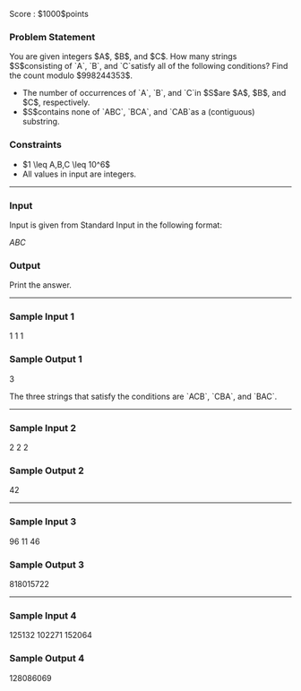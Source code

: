 
<div>

<span>

<span>

<p>
Score : $1000$points
</p>

<div>

<section>

### **Problem Statement**

<p>
You are given integers $A$, $B$, and $C$.
How many strings $S$consisting of `A`, `B`, and `C`satisfy all of the following conditions? Find the count modulo $998244353$.
</p>

<ul>

<li>
The number of occurrences of `A`, `B`, and `C`in $S$are $A$, $B$, and $C$, respectively.
</li>

<li>
$S$contains none of `ABC`, `BCA`, and `CAB`as a (contiguous) substring.
</li>

</ul>

</section>

</div>

<div>

<section>

### **Constraints**

<ul>

<li>
$1 \leq A,B,C \leq 10^6$
</li>

<li>
All values in input are integers.
</li>

</ul>

</section>

</div>

---

<div>

<div>

<section>

### **Input**

<p>
Input is given from Standard Input in the following format:
</p>

<div>

$A$$B$$C$
</div>

</section>

</div>

<div>

<section>

### **Output**

<p>
Print the answer.
</p>

</section>

</div>

</div>

---

<div>

<section>

### **Sample Input 1**

<div>

1 1 1

</div>

</section>

</div>

<div>

<section>

### **Sample Output 1**

<div>

3

</div>

<p>
The three strings that satisfy the conditions are `ACB`, `CBA`, and `BAC`.
</p>

</section>

</div>

---

<div>

<section>

### **Sample Input 2**

<div>

2 2 2

</div>

</section>

</div>

<div>

<section>

### **Sample Output 2**

<div>

42

</div>

</section>

</div>

---

<div>

<section>

### **Sample Input 3**

<div>

96 11 46

</div>

</section>

</div>

<div>

<section>

### **Sample Output 3**

<div>

818015722

</div>

</section>

</div>

---

<div>

<section>

### **Sample Input 4**

<div>

125132 102271 152064

</div>

</section>

</div>

<div>

<section>

### **Sample Output 4**

<div>

128086069

</div>

</section>

</div>

</span>

</span>

</div>

